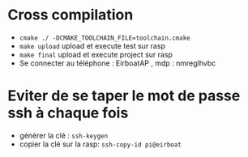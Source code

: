 # Cross compilation

* `cmake ./ -DCMAKE_TOOLCHAIN_FILE=toolchain.cmake`
* `make upload` upload et execute test  sur rasp
* `make final` upload et execute project sur rasp
* Se connecter au téléphone : EirboatAP , mdp : nmreglhvbc


# Eviter de se taper le mot de passe ssh à chaque fois

* générer la clé : `ssh-keygen`
* copier la clé sur la rasp: `ssh-copy-id pi@eirboat`
